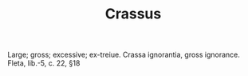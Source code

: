 ---
title: Crassus
letter: C
permalink: "/definitions/bld-crassus.html"
body: Large; gross; excessive; ex-treiue. Crassa ignorantia, gross ignorance. Fleta,
  lib.-5, c. 22, §18
published_at: '2018-07-07'
source: Black's Law Dictionary 2nd Ed (1910)
layout: post
---